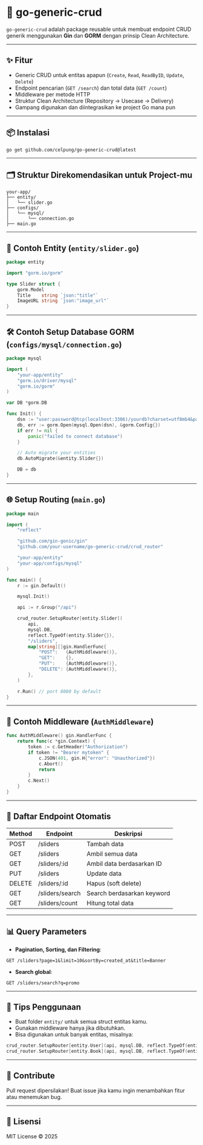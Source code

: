 # 🧩 go-generic-crud

`go-generic-crud` adalah package reusable untuk membuat endpoint CRUD generik menggunakan **Gin** dan **GORM** dengan prinsip Clean Architecture.

---

## ✨ Fitur

- Generic CRUD untuk entitas apapun (`Create`, `Read`, `ReadByID`, `Update`, `Delete`)
- Endpoint pencarian (`GET /search`) dan total data (`GET /count`)
- Middleware per metode HTTP
- Struktur Clean Architecture (Repository → Usecase → Delivery)
- Gampang digunakan dan diintegrasikan ke project Go mana pun

---

## 📦 Instalasi

```bash
go get github.com/celpung/go-generic-crud@latest
```

---

## 🗂️ Struktur Direkomendasikan untuk Project-mu

```
your-app/
├── entity/
│   └── slider.go
├── configs/
│   └── mysql/
│       └── connection.go
├── main.go
```

---

## 🧱 Contoh Entity (`entity/slider.go`)

```go
package entity

import "gorm.io/gorm"

type Slider struct {
    gorm.Model
    Title    string `json:"title"`
    ImageURL string `json:"image_url"`
}
```

---

## 🛠️ Contoh Setup Database GORM (`configs/mysql/connection.go`)

```go
package mysql

import (
    "your-app/entity"
    "gorm.io/driver/mysql"
    "gorm.io/gorm"
)

var DB *gorm.DB

func Init() {
    dsn := "user:password@tcp(localhost:3306)/yourdb?charset=utf8mb4&parseTime=True&loc=Local"
    db, err := gorm.Open(mysql.Open(dsn), &gorm.Config{})
    if err != nil {
        panic("failed to connect database")
    }

    // Auto migrate your entities
    db.AutoMigrate(&entity.Slider{})

    DB = db
}
```

---

## 🌐 Setup Routing (`main.go`)

```go
package main

import (
    "reflect"

    "github.com/gin-gonic/gin"
    "github.com/your-username/go-generic-crud/crud_router"

    "your-app/entity"
    "your-app/configs/mysql"
)

func main() {
    r := gin.Default()

    mysql.Init()

    api := r.Group("/api")

    crud_router.SetupRouter[entity.Slider](
        api,
        mysql.DB,
        reflect.TypeOf(entity.Slider{}),
        "/sliders",
        map[string][]gin.HandlerFunc{
            "POST":   {AuthMiddleware()},
            "GET":    {},
            "PUT":    {AuthMiddleware()},
            "DELETE": {AuthMiddleware()},
        },
    )

    r.Run() // port 8080 by default
}
```

---

## 🔐 Contoh Middleware (`AuthMiddleware`)

```go
func AuthMiddleware() gin.HandlerFunc {
    return func(c *gin.Context) {
        token := c.GetHeader("Authorization")
        if token != "Bearer mytoken" {
            c.JSON(401, gin.H{"error": "Unauthorized"})
            c.Abort()
            return
        }
        c.Next()
    }
}
```

---

## 📡 Daftar Endpoint Otomatis

| Method | Endpoint        | Deskripsi                   |
|--------|-----------------|-----------------------------|
| POST   | /sliders        | Tambah data                 |
| GET    | /sliders        | Ambil semua data            |
| GET    | /sliders/:id    | Ambil data berdasarkan ID   |
| PUT    | /sliders        | Update data                 |
| DELETE | /sliders/:id    | Hapus (soft delete)         |
| GET    | /sliders/search | Search berdasarkan keyword  |
| GET    | /sliders/count  | Hitung total data           |

---

## 📊 Query Parameters

- **Pagination, Sorting, dan Filtering**:

```
GET /sliders?page=1&limit=10&sortBy=created_at&title=Banner
```

- **Search global**:

```
GET /sliders/search?q=promo
```

---

## 🚀 Tips Penggunaan

- Buat folder `entity/` untuk semua struct entitas kamu.
- Gunakan middleware hanya jika dibutuhkan.
- Bisa digunakan untuk banyak entitas, misalnya:

```go
crud_router.SetupRouter[entity.User](api, mysql.DB, reflect.TypeOf(entity.User{}), "/users", nil)
crud_router.SetupRouter[entity.Book](api, mysql.DB, reflect.TypeOf(entity.Book{}), "/books", nil)
```

---

## 👷 Contribute

Pull request dipersilakan! Buat issue jika kamu ingin menambahkan fitur atau menemukan bug.

---

## 📝 Lisensi

MIT License © 2025
